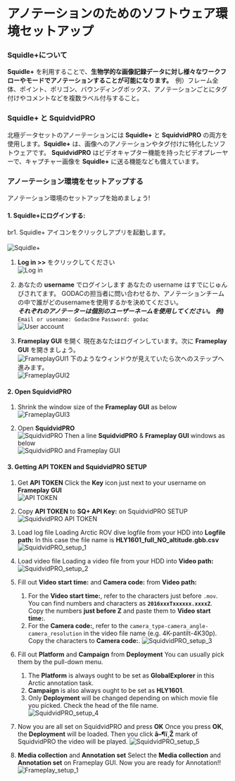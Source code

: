 # アノテーションのためのソフトウェア環境セットアップ 

### Squidle+について
**Squidle+** を利用することで、**生物学的な画像記録データに対し様々なワークフローやモードでアノテーションすることが可能になります。**　例）フレーム全体、ポイント、ポリゴン、バウンディングボックス、アノテーションごとにタグ付けやコメントなどを複数ラベル付与すること。

### Squidle+ と SquidvidPRO
北極データセットのアノーテーションには **Squidle+** と **SquidvidPRO** の両方を使用します。**Squidle+** は、画像へのアノテーションやタグ付けに特化したソフトウェアです。 **SquidvidPRO** はビデオキャプター機能を持ったビデオプレーヤーで、キャプチャー画像を **Squidle+** に送る機能なども備えています。

### アノーテーション環境をセットアップする

アノテーション環境のセットアップを始めましょう!

#### 1. Squidle+にログインする: 
   br1. Squidle+ アイコンをクリックしアプリを起動します。<br>  
   ![Squidle+](../images/4_SquidleApp_1.png)

   1. **Log in >>** をクリックしてください  
   ![Log in](../images/5_SquidleApp_2.png)

   1.  あなたの **username** でログインします
   あなたの username はすでにじゅんびされてます。
   GODACの担当者に問い合わせるか、アノテーションチームの中で誰がどのusernameを使用するかを決めてください。  
   ***それぞれのアノテーターは個別のユーザーネームを使用してください。***
   ***例)***
   `Email or usename: GodacOne`
   `Password: godac`  
   ![User account](../images/6_Login_1.png)

   1. **Frameplay GUI** を開く
   現在あなたはログインしています。次に **Frameplay GUI** を開きましょう。  
   ![FrameplayGUI1](../images/7_FrameplayGUI_1.png)
   下のようなウィンドウが見えていたら次へのステップへ進みます。  
   ![FrameplayGUI2](../images/8_FrameplayGUI_2.png)
   
#### 2. Open SquidvidPRO
   1. Shrink the window size of the **Frameplay GUI** as below  
   ![FrameplayGUI3](../images/9_FrameplayGUI_3.png)

   1. Open **SquidvidPRO**  
   ![SquidvidPRO](../images/10_SquidvidPROApp_1.png)
   Then a line **SquidvidPRO** & **Frameplay GUI** windows as below  
   ![SquidvidPRO and Frameplay GUI](../images/11_SquidvidPROApp_and_FrameplayGUI_1.png)

#### 3. Getting API TOKEN and SquidvidPRO SETUP
   1. Get **API TOKEN**
   Click the **Key** icon just next to your username on **Frameplay GUI**  
   ![API TOKEN](../images/12_SquidvidPROApp_and_FrameplayGUI_2.png)

   1. Copy **API TOKEN** to **SQ+ API Key:** on SquidvidPRO SETUP  
   ![SquidvidPRO API TOKEN](../images/13_SquidvidPROApp_and_FrameplayGUI_3.png)
   
   1. Load log file
   Loading Arctic ROV dive logfile from your HDD into **Logfile path:**
   In this case the file name is **HLY1601_full_NO_altitude.gbb.csv**
   ![SquidvidPRO_setup_1](../images/14_SquidvidPRO_setup_1.gif)
   
   1. Load video file 
   Loading a video file from your HDD into **Video path:**
   ![SquidvidPRO_setup_2](../images/15_SquidvidPRO_setup_2.PNG)

   1. Fill out **Video start time:** and **Camera code:** from **Video path:**
      1. For the **Video start time:**, refer to the characters just before `.mov`. You can find numbers and characters as **`2016xxxTxxxxxx.xxxxZ`**. Copy the numbers **just before Z** and paste them to **Video start time:**.
      2. For the **Camera code:**, refer to the `camera_type-camera_angle-camera_resolution` in the video file name (e.g. 4K-pantilt-4K30p). Copy the characters to **Camera code:**.
      ![SquidvidPRO_setup_3](../images/16_SquidvidPRO_setup_3.gif)

   1. Fill out **Platform** and **Campaign** from **Deployment**
      You can usually pick them by the pull-down menu.
      1. The **Platform** is always ought to be set as **GlobalExplorer** in this Arctic annotation task. 
      2. **Campaign** is also always ought to be set as **HLY1601**. 
      3. Only **Deployment** will be changed depending on which movie file you picked. Check the head of the file name.
      ![SquidvidPRO_setup_4](../images/17_SquidvidPRO_setup_4.png)  

   1. Now you are all set on SquidvidPRO and press **OK**
      Once you press **OK**, the **Deployment** will be loaded.
      Then you click **â–¶ï¸Ž** mark of SquidvidPRO the video will be played. 
      ![SquidvidPRO_setup_5](../images/18_SquidvidPRO_setup_4.gif)
   
   1. **Media collection** and **Annotation set**
   Select the **Media collection** and **Annotation set** on Frameplay GUI.
   Now you are ready for Annotation!!
   ![Frameplay_setup_1](../images/19_Frameplay_setup_1.png)
